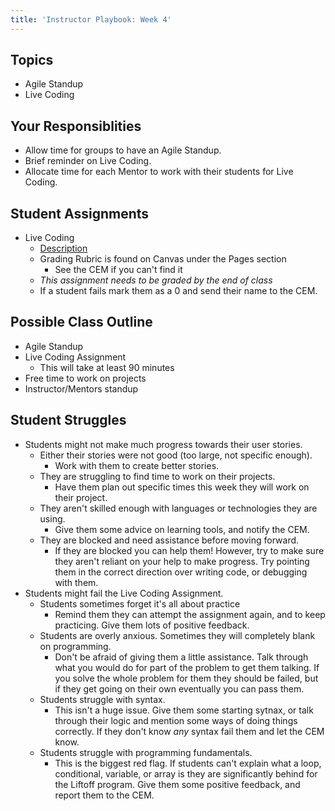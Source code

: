 ```yaml
---
title: 'Instructor Playbook: Week 4'
---
```


## Topics
* Agile Standup
* Live Coding

## Your Responsiblities
* Allow time for groups to have an Agile Standup.
* Brief reminder on Live Coding.
* Allocate time for each Mentor to work with their students for Live Coding.

## Student Assignments
* Live Coding
    * [Description](../../../assignments/live-coding/)
    * Grading Rubric is found on Canvas under the Pages section
        * See the CEM if you can't find it
    * *This assignment needs to be graded by the end of class*
    * If a student fails mark them as a 0 and send their name to the CEM.

## Possible Class Outline
* Agile Standup
* Live Coding Assignment
    * This will take at least 90 minutes
* Free time to work on projects
* Instructor/Mentors standup

## Student Struggles
* Students might not make much progress towards their user stories.
    * Either their stories were not good (too large, not specific enough).
        * Work with them to create better stories.
    * They are struggling to find time to work on their projects.
        * Have them plan out specific times this week they will work on their project.
    * They aren't skilled enough with languages or technologies they are using.
        * Give them some advice on learning tools, and notify the CEM.
    * They are blocked and need assistance before moving forward.
        * If they are blocked you can help them! However, try to make sure they aren't reliant on your help to make progress. Try pointing them in the correct direction over writing code, or debugging with them.
* Students might fail the Live Coding Assignment.
    * Students sometimes forget it's all about practice
        * Remind them they can attempt the assignment again, and to keep practicing. Give them lots of positive feedback.
    * Students are overly anxious. Sometimes they will completely blank on programming.
        * Don't be afraid of giving them a little assistance. Talk through what you would do for part of the problem to get them talking. If you solve the whole problem for them they should be failed, but if they get going on their own eventually you can pass them.
    * Students struggle with syntax.
        * This isn't a huge issue. Give them some starting sytnax, or talk through their logic and mention some ways of doing things correctly. If they don't know *any* syntax fail them and let the CEM know.
    * Students struggle with programming fundamentals.
        * This is the biggest red flag. If students can't explain what a loop, conditional, variable, or array is they are significantly behind for the Liftoff program. Give them some positive feedback, and report them to the CEM.
